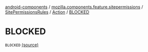 [android-components](../../../index.md) / [mozilla.components.feature.sitepermissions](../../index.md) / [SitePermissionsRules](../index.md) / [Action](index.md) / [BLOCKED](./-b-l-o-c-k-e-d.md)

# BLOCKED

`BLOCKED` [(source)](https://github.com/mozilla-mobile/android-components/blob/master/components/feature/sitepermissions/src/main/java/mozilla/components/feature/sitepermissions/SitePermissionsRules.kt#L22)